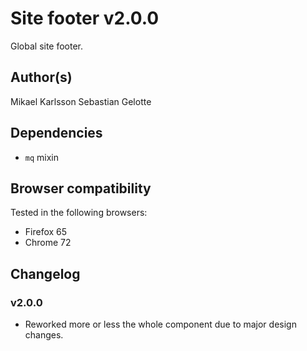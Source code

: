 # Site footer v2.0.0

Global site footer.

## Author(s)

Mikael Karlsson
Sebastian Gelotte

## Dependencies

- `mq` mixin

## Browser compatibility

Tested in the following browsers:

- Firefox 65
- Chrome 72

## Changelog

### v2.0.0

- Reworked more or less the whole component due to major design changes.
